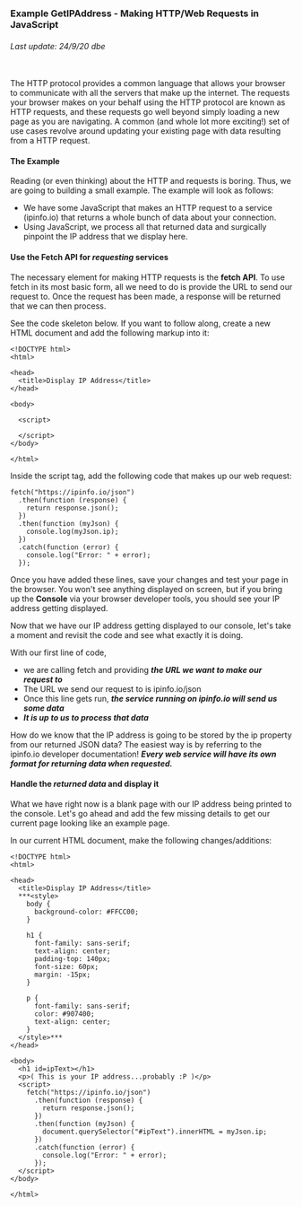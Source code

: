 ### Example GetIPAddress - Making HTTP/Web Requests in JavaScript  

###### Last update: 24/9/20 dbe
</br>
The HTTP protocol provides a common language that allows your browser to communicate with all the servers that make up the internet. 
The requests your browser makes on your behalf using the HTTP protocol are known as HTTP requests, and these requests go well beyond simply loading a new page as you are navigating. 
A common (and whole lot more exciting!) set of use cases revolve around updating your existing page with data resulting from a HTTP request.

#### The Example
Reading (or even thinking) about the HTTP and requests is boring. Thus, we are going to  building a small example. The example will look as follows:  
* We have some JavaScript that makes an HTTP request to a service (ipinfo.io) that returns a whole bunch of data about your connection. 
* Using JavaScript, we process all that returned data and surgically pinpoint the IP address that we display here.

#### Use the Fetch API for *requesting* services
The necessary element for making HTTP requests is the **fetch API**. To use fetch in its most basic form, all we need to do is provide the URL to send our request to. Once the request has been made, a response will be returned that we can then process. 

See the code skeleton below. If you want to follow along, create a new HTML document and add the following markup into it:

```
<!DOCTYPE html>
<html>

<head>
  <title>Display IP Address</title>
</head>

<body>

  <script>

  </script>
</body>

</html> 
```

Inside the script tag, add the following code that makes up our web request:
```
fetch("https://ipinfo.io/json")
  .then(function (response) {
    return response.json();
  })
  .then(function (myJson) {
    console.log(myJson.ip);
  })
  .catch(function (error) {
    console.log("Error: " + error);
  }); 
```

Once you have added these lines, save your changes and test your page in the browser. You won't see anything displayed on screen, but if you bring up the **Console** via your browser developer tools, you should see your IP address getting displayed.  

Now that we have our IP address getting displayed to our console, let's take a moment and revisit the code and see what exactly it is doing. 

With our first line of code,  
- we are calling fetch and providing ***the URL we want to make our request to***  
- The URL we send our request to is ipinfo.io/json  
- Once this line gets run, ***the service running on ipinfo.io will send us some data***  
- ***It is up to us to process that data***

How do we know that the IP address is going to be stored by the ip property from our returned JSON data? The easiest way is by referring to the ipinfo.io developer documentation! ***Every web service will have its own format for returning data when requested.***

#### Handle the *returned data* and display it
What we have right now is a blank page with our IP address being printed to the console. Let's go ahead and add the few missing details to get our current page looking like an example page.  

In our current HTML document, make the following changes/additions:

```
<!DOCTYPE html>
<html>

<head>
  <title>Display IP Address</title>
  ***<style>
    body {
      background-color: #FFCC00;
    }

    h1 {
      font-family: sans-serif;
      text-align: center;
      padding-top: 140px;
      font-size: 60px;
      margin: -15px;
    }

    p {
      font-family: sans-serif;
      color: #907400;
      text-align: center;
    }
  </style>***
</head>

<body>
  <h1 id=ipText></h1>
  <p>( This is your IP address...probably :P )</p>
  <script>
    fetch("https://ipinfo.io/json")
      .then(function (response) {
        return response.json();
      })
      .then(function (myJson) {
        document.querySelector("#ipText").innerHTML = myJson.ip;
      })
      .catch(function (error) {
        console.log("Error: " + error);
      });
  </script>
</body>

</html>

```







